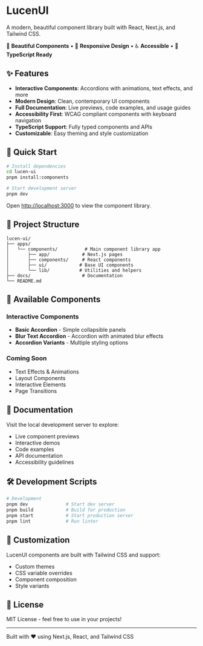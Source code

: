 # LucenUI

A modern, beautiful component library built with React, Next.js, and Tailwind CSS. 

🎨 **Beautiful Components** • 📱 **Responsive Design** • ♿ **Accessible** • 🎯 **TypeScript Ready**

## ✨ Features

- **Interactive Components**: Accordions with animations, text effects, and more
- **Modern Design**: Clean, contemporary UI components
- **Full Documentation**: Live previews, code examples, and usage guides
- **Accessibility First**: WCAG compliant components with keyboard navigation
- **TypeScript Support**: Fully typed components and APIs
- **Customizable**: Easy theming and style customization

## 🚀 Quick Start

```bash
# Install dependencies
cd lucen-ui
pnpm install:components

# Start development server
pnpm dev
```

Open [http://localhost:3000](http://localhost:3000) to view the component library.

## 📁 Project Structure

```
lucen-ui/
├── apps/
│   └── components/          # Main component library app
│       ├── app/            # Next.js pages
│       ├── components/     # React components
│       ├── ui/            # Base UI components
│       └── lib/           # Utilities and helpers
├── docs/                   # Documentation
└── README.md
```

## 🎯 Available Components

### Interactive Components
- **Basic Accordion** - Simple collapsible panels
- **Blur Text Accordion** - Accordion with animated blur effects  
- **Accordion Variants** - Multiple styling options

### Coming Soon
- Text Effects & Animations
- Layout Components  
- Interactive Elements
- Page Transitions

## 📖 Documentation

Visit the local development server to explore:
- Live component previews
- Interactive demos
- Code examples
- API documentation
- Accessibility guidelines

## 🛠 Development Scripts

```bash
# Development
pnpm dev              # Start dev server
pnpm build            # Build for production
pnpm start            # Start production server
pnpm lint             # Run linter
```

## 🎨 Customization

LucenUI components are built with Tailwind CSS and support:
- Custom themes
- CSS variable overrides
- Component composition
- Style variants

## 📄 License

MIT License - feel free to use in your projects!

---

Built with ❤️ using Next.js, React, and Tailwind CSS